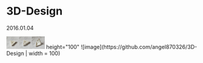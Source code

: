 # 3D-Design
2016.01.04

<img src="https://github.com/angel870326/3D-Design/blob/master/3D_Design.jpg" width="100">
 height="100"
![image](https://github.com/angel870326/3D-Design | width = 100)


